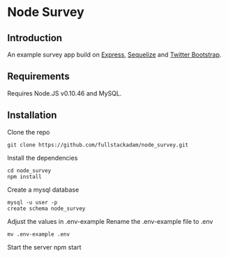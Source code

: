 # Node Survey

## Introduction
An example survey app build on [Express](http://expressjs.com/), [Sequelize](http://sequelizejs.com/) and [Twitter Bootstrap](http://getbootstrap.com/).

## Requirements
Requires Node.JS v0.10.46 and MySQL.

## Installation
Clone the repo
```
git clone https://github.com/fullstackadam/node_survey.git
```
Install the dependencies
```
cd node_survey
npm install
```
Create a mysql database
```
mysql -u user -p
create schema node_survey
```
Adjust the values in .env-example
Rename the .env-example file to .env
```
mv .env-example .env
```
Start the server
npm start